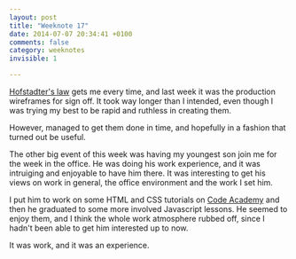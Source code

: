 ```yaml
---
layout: post
title: "Weeknote 17"
date: 2014-07-07 20:34:41 +0100
comments: false
category: weeknotes
invisible: 1

---
```


[Hofstadter's law](http://en.wikipedia.org/wiki/Hofstadter's_law) gets me every time, and last week it was the production wireframes for sign off. It took way longer than I intended, even though I was trying my best to be rapid and ruthless in creating them. 

However, managed to get them done in time, and hopefully in a fashion that turned out be useful.

The other big event of this week was having my youngest son join me for the week in the office. He was doing his work experience, and it was intruiging and enjoyable to have him there. It was interesting to get his views on work in general, the office environment and the work I set him.

I put him to work on some HTML and CSS tutorials on [Code Academy](http://www.codecademy.com/) and then he graduated to some more involved Javascript lessons. He seemed to enjoy them, and I think the whole work atmosphere rubbed off, since I hadn't been able to get him interested up to now.

It was work, and it was an experience.